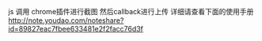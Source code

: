 
js 调用 chrome插件进行截图 然后callback进行上传
详细请查看下面的使用手册
http://note.youdao.com/noteshare?id=89827eac7fbee633481e2f2facc76d3f
